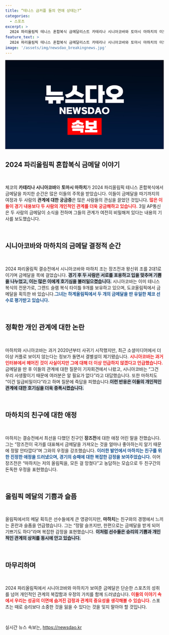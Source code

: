 ```yaml
---
title: “테니스 금커플 둘의 연애 상태는?”
categories:
  - 스포츠
excerpt: >
  2024 파리올림픽 테니스 혼합복식 금메달리스트 카테리나 시니아코바와 토마시 마하치의 미묘한 관계가 화제! 두 선수의 사생활이 궁금해지는 가운데, 이들은 금메달 후 포옹과 키스를 나누며 서로에 대한 감정을 그대로 드러냈다.
feature_text: >
  2024 파리올림픽 테니스 혼합복식 금메달리스트 카테리나 시니아코바와 토마시 마하치의 미묘한 관계가 화제! 두 선수의 사생활이 궁금해지는 가운데, 이들은 금메달 후 포옹과 키스를 나누며 서로에 대한 감정을 그대로 드러냈다.
image: '/assets/img/newsdao_breakingnews.jpg'
---
```


<p><img src="/assets/img/newsdao_breakingnews.jpg" alt="flaretime 속보" /></p>

<h2 data-ke-size="size26">2024 파리올림픽 혼합복식 금메달 이야기</h2>

<p data-ke-size="size16">&nbsp;</p>

<p>체코의 <b>카테리나 시니아코바</b>와 <b>토마시 마하치</b>가 2024 파리올림픽 테니스 혼합복식에서 금메달을 차지한 순간은 많은 이들의 주목을 받았습니다. 이들이 금메달을 따기까지의 여정과 두 사람의 <b>관계에 대한 궁금증</b>은 많은 사람들의 관심을 끌었던 것입니다. <b><span style="color: #ee2323;">많은 이들이 경기 내용보다 두 사람의 개인적인 관계를 더욱 궁금해하고 있습니다.</span></b> 3일 AP통신은 두 사람의 금메달이 소식을 전하며 그들의 관계가 여전히 비밀해져 있다는 내용의 기사를 보도했습니다.</p>

<p data-ke-size="size16">&nbsp;</p>

<h2 data-ke-size="size26">시니아코바와 마하치의 금메달 결정적 순간</h2>

<p data-ke-size="size16">&nbsp;</p>

<p>2024 파리올림픽 결승전에서 시니아코바와 마하치 조는 장즈전과 왕신위 조를 2대1로 이기며 금메달을 목에 걸었습니다. <b><span style="background-color: #21538527;">경기 후 두 사람은 서로를 포옹하고 입을 맞추며 기쁨을 나누었고, 이는 많은 이에게 호기심을 불러일으켰습니다.</span></b> 시니아코바는 이미 테니스 복식의 전문가로, 그랜드 슬램 복식 타이틀 9개를 보유하고 있으며, 도쿄올림픽에서 금메달을 획득한 바 있습니다.<b><span style="color: #1a5490;">그녀는 하계올림픽에서 두 개의 금메달을 딴 유일한 체코 선수로 평가받고 있습니다.</span></b></p>

<p data-ke-size="size16">&nbsp;</p>

<h2 data-ke-size="size26">정확한 개인 관계에 대한 논란</h2>

<p data-ke-size="size16">&nbsp;</p>

<p>마하치와 시니아코바는 과거 2020년부터 사귀기 시작했지만, 최근 소셜미디어에서 더 이상 커플로 보이지 않는다는 정보가 돌면서 결별설이 제기됐습니다. <b><span style="color: #ee2323;">시니아코바는 과거 인터뷰에서 헤어진 것이 사실이지만 그에 대해 더 이상 언급하지 않겠다고 언급했습니다.</span></b> 금메달을 딴 후 이들의 관계에 대한 질문이 기자회견에서 나왔고, 시니아코바는 “그건 우리 사생활이기 때문에 여러분은 알 필요가 없다”라고 대답했습니다. 또한 마하치도 “이건 일급비밀이다”라고 하며 질문에 즉답을 피했습니다.<b><span style="background-color: #21538527;">이런 반응은 이들의 개인적인 관계에 대한 호기심을 더욱 증폭시켰습니다.</span></b></p>

<p data-ke-size="size16">&nbsp;</p>

<h2 data-ke-size="size26">마하치의 친구에 대한 애정</h2>

<p data-ke-size="size16">&nbsp;</p>

<p>마하치는 결승전에서 최선을 다했던 친구인 <b>장즈전</b>에 대한 애정 어린 말을 전했습니다. 그는 “장즈전이 국가를 대표해서 금메달을 가져오는 것을 얼마나 좋아하는지 알기 때문에 정말 안타깝다”며 그와의 우정을 강조했습니다. <b><span style="color: #1a5490;">이러한 발언에서 마하치는 친구를 위한 진정한 애정을 드러냈으며, 경기의 승패에 대한 복잡한 감정을 보여주었습니다.</span></b> 이어 장즈전은 “마하치는 저의 올림픽을, 모든 걸 망쳤다”고 농담하는 모습으로 두 친구간의 돈독한 우정을 표현했습니다.</p>

<p data-ke-size="size16">&nbsp;</p>

<h2 data-ke-size="size26">올림픽 메달의 기쁨과 슬픔</h2>

<p data-ke-size="size16">&nbsp;</p>

<p>올림픽에서의 메달 획득은 선수들에게 큰 영광이지만, <b>마하치</b>는 친구와의 경쟁에서 느끼는 혼란과 슬픔을 언급했습니다. 그는 “정말 슬프지만, 한편으로는 금메달을 받게 되어 기쁘기도 하다”라며 복잡한 감정을 표현했습니다. <b><span style="background-color: #21538527;">이처럼 선수들은 승리의 기쁨과 개인적인 관계의 상처를 동시에 안고 있습니다.</span></b></p>

<p data-ke-size="size16">&nbsp;</p>

<h2 data-ke-size="size26">마무리하며</h2>

<p data-ke-size="size16">&nbsp;</p>

<p>2024 파리올림픽에서 시니아코바와 마하치가 보여준 금메달은 단순한 스포츠의 성취를 넘어 개인적인 관계의 복잡함과 우정의 가치를 함께 드러냈습니다. <b><span style="color: #ee2323;">이들의 이야기 속에서 우리는 성공의 이면에 숨겨진 감정과 관계의 중요성을 생각해볼 수 있습니다.</span></b> 스포츠는 때로 승리보다 소중한 것을 잃을 수 있다는 것을 잊지 말아야 할 것입니다. </p>

<p data-ke-size="size16">&nbsp;</p>
실시간 뉴스 속보는, <a href="https://newsdao.kr" rel="dofollow">https://newsdao.kr</a>


